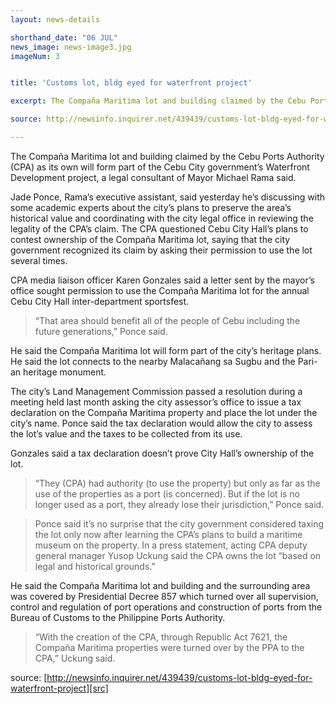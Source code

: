 ```yaml
---
layout: news-details

shorthand_date: "06 JUL"
news_image: news-image3.jpg
imageNum: 3


title: 'Customs lot, bldg eyed for waterfront project'

excerpt: The Compaña Maritima lot and building claimed by the Cebu Ports Authority (CPA) as its own will form part of the Cebu City government’s Waterfront Development project, a legal consultant of Mayor Michael Rama said.

source: http://newsinfo.inquirer.net/439439/customs-lot-bldg-eyed-for-waterfront-project

---
```

The Compaña Maritima lot and building claimed by the Cebu Ports Authority (CPA) as its own will form part of the Cebu City government’s Waterfront Development project, a legal consultant of Mayor Michael Rama said.

Jade Ponce, Rama’s executive assistant, said yesterday he’s discussing with some academic experts about the city’s plans to preserve the area’s historical value and coordinating with the city legal office in reviewing the legality of the CPA’s claim.
The CPA questioned Cebu City Hall’s plans to contest ownership of the Compaña Maritima lot, saying that the city government recognized its claim by asking their permission to use the lot several times.

CPA media liaison officer Karen Gonzales said a letter sent by the mayor’s office sought permission to use the Compaña Maritima lot for the annual Cebu City Hall inter-department sportsfest.

>“That area should benefit all of the people of Cebu including the future generations,” Ponce said.

He said the Compaña Maritima lot will form part of the city’s heritage plans.
He said the lot connects to the nearby Malacañang sa Sugbu and the Pari-an heritage monument.

The city’s Land Management Commission passed a resolution during a meeting held last month asking the city assessor’s office to issue a tax declaration on the Compaña Maritima property and place the lot under the city’s name.
Ponce said the tax declaration would allow the city to assess the lot’s value and the taxes to be collected from its use.

Gonzales said a tax declaration doesn’t prove City Hall’s ownership of the lot.
>“They (CPA) had authority (to use the property) but only as far as the use of the properties as a port (is concerned). But if the lot is no longer used as a port, they already lose their jurisdiction,” Ponce said.

>Ponce said it’s no surprise that the city government considered taxing the lot only now after learning the CPA’s plans to build a maritime museum on the property.
In a press statement, acting CPA deputy general manager Yusop Uckung said the CPA owns the lot “based on legal and historical grounds.”

He said the Compaña Maritima lot and building and the surrounding area was covered by Presidential Decree 857 which turned over all supervision, control and regulation of port operations and construction of ports from the Bureau of Customs to the Philippine Ports Authority.

>“With the creation of the CPA, through Republic Act 7621, the Compaña Maritima properties were turned over by the PPA to the CPA,” Uckung said. 

source: [http://newsinfo.inquirer.net/439439/customs-lot-bldg-eyed-for-waterfront-project][src]

[src]: http://newsinfo.inquirer.net/439439/customs-lot-bldg-eyed-for-waterfront-project